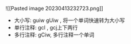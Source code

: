![[Pasted image 20230413232723.png]]


- 大小写: guiw gUiw , 将一个单词快速转为大小写
- 单行注释: gcl , gcj上下两行
- 多行注释: gCiw, 多行注释一个单词